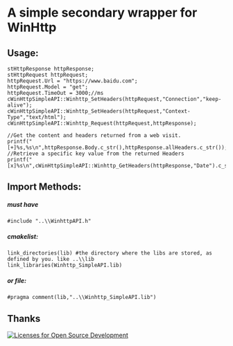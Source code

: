 # A simple secondary wrapper for WinHttp

## Usage:
```
stHttpResponse httpResponse;
stHttpRequest httpRequest;
httpRequest.Url = "https://www.baidu.com";
httpRequest.Model = "get";
httpRequest.TimeOut = 3000;//ms
cWinHttpSimpleAPI::Winhttp_SetHeaders(httpRequest,"Connection","keep-alive");
cWinHttpSimpleAPI::Winhttp_SetHeaders(httpRequest,"Context-Type","text/html");
cWinHttpSimpleAPI::Winhttp_Request(httpRequest,httpResponse);

//Get the content and headers returned from a web visit.
printf("[+]%s,%s\n",httpResponse.Body.c_str(),httpResponse.allHeaders.c_str());
//Retrieve a specific key value from the returned Headers
printf("[x]%s\n",cWinHttpSimpleAPI::Winhttp_GetHeaders(httpResponse,"Date").c_str());
```

## Import Methods:
##### must have
```
#include "..\\WinhttpAPI.h"
```
##### cmakelist:
```
link_directories(lib) #the directory where the libs are stored, as defined by you. like ..\\lib
link_libraries(Winhttp_SimpleAPI.lib)
```
##### or file:
```
#pragma comment(lib,"..\\Winhttp_SimpleAPI.lib")
```
## Thanks
[![Licenses for Open Source Development](https://img.shields.io/badge/JetBrains-Open%20Source%20License-white?logo=JetBrains&style=plastic)](https://www.jetbrains.com/community/opensource/#support)
